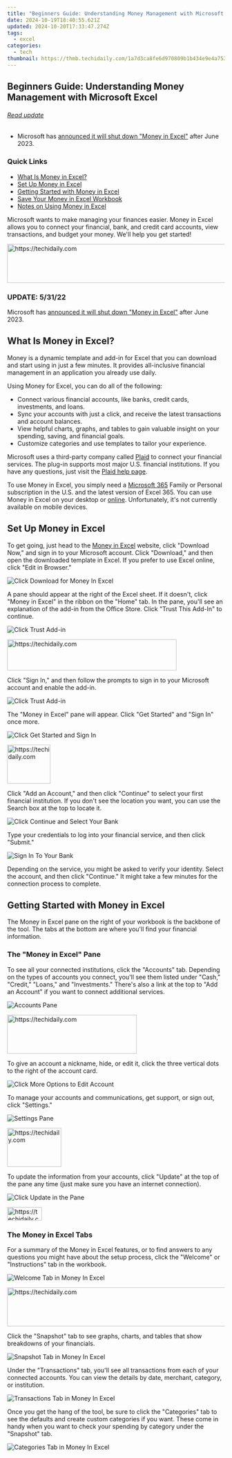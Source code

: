 ```yaml
---
title: "Beginners Guide: Understanding Money Management with Microsoft Excel"
date: 2024-10-19T18:40:55.621Z
updated: 2024-10-20T17:33:47.274Z
tags:
  - excel
categories:
  - tech
thumbnail: https://thmb.techidaily.com/1a7d3ca8fe6d970809b1b434e9e4a753777f174196ca8710aea08c37d739ae04.jpg
---
```


## Beginners Guide: Understanding Money Management with Microsoft Excel

###### [Read update](https://hardware-updates.techidaily.com/download-windows-compatible-zexmte-bluetooth-dongle-driver-software/) 

* Microsoft has [announced it will shut down "Money in Excel"](https://screen-recording.techidaily.com/new-2024-approved-bifrost-betrayal-gods-at-war/) after June 2023.

### Quick Links

* [What Is Money in Excel?](https://fox-friendly.techidaily.com/best-free-srt-translators-online-an-elite-list-of-8/)
* [Set Up Money in Excel](https://unlock-android.techidaily.com/in-2024-a-complete-guide-to-oem-unlocking-on-honor-100-by-drfone-android/)
* [Getting Started with Money in Excel](https://games-able.techidaily.com/post-subscription-where-do-ps-plus-games-go/)
* [Save Your Money in Excel Workbook](https://change-location.techidaily.com/how-to-use-life360-on-windows-pc-for-oneplus-nord-3-5g-drfone-by-drfone-virtual-android/)
* [Notes on Using Money in Excel](https://fox-glue.techidaily.com/2024-approved-selecting-the-best-video-monitors-for-ps5/)

 Microsoft wants to make managing your finances easier. Money in Excel allows you to connect your financial, bank, and credit card accounts, view transactions, and budget your money. We'll help you get started!

<!-- affiliate ads begin -->
<a href="https://appsumo.8odi.net/c/5597632/2144298/7443" target="_top" id="2144298">
  <img src="//a.impactradius-go.com/display-ad/7443-2144298" border="0" alt="https://techidaily.com" width="728" height="90"/>
</a>
<img height="0" width="0" src="https://appsumo.8odi.net/i/5597632/2144298/7443" style="position:absolute;visibility:hidden;" border="0" />
<!-- affiliate ads end -->

###  UPDATE: 5/31/22

 Microsoft has [announced it will shut down "Money in Excel"](https://screen-recording.techidaily.com/new-2024-approved-bifrost-betrayal-gods-at-war/) after June 2023.

##  What Is Money in Excel?

 Money is a dynamic template and add-in for Excel that you can download and start using in just a few minutes. It provides all-inclusive financial management in an application you already use daily.

 Using Money for Excel, you can do all of the following:

* Connect various financial accounts, like banks, credit cards, investments, and loans.
* Sync your accounts with just a click, and receive the latest transactions and account balances.
* View helpful charts, graphs, and tables to gain valuable insight on your spending, saving, and financial goals.
* Customize categories and use templates to tailor your experience.

 Microsoft uses a third-party company called [Plaid](https://my.plaid.com) to connect your financial services. The plug-in supports most major U.S. financial institutions. If you have any questions, just visit the [Plaid help page](https://my.plaid.com/help).

 To use Money in Excel, you simply need a [Microsoft 365](https://games-able.techidaily.com/ultimate-console-content-psplus-or-xbox-game-pass/) Family or Personal subscription in the U.S. and the latest version of Excel 365\. You can use Money in Excel on your desktop or [online](https://www.office.com). Unfortunately, it's not currently available on mobile devices.

##  Set Up Money in Excel

 To get going, just head to the [Money in Excel](https://www.microsoft.com/en-us/microsoft-365/blog/2020/06/15/introducing-money-excel-easier-manage-finances/) website, click "Download Now," and sign in to your Microsoft account. Click "Download," and then open the downloaded template in Excel. If you prefer to use Excel online, click "Edit in Browser."

![Click Download for Money In Excel](https://static1.howtogeekimages.com/wordpress/wp-content/uploads/2020/12/DownloadMoneyInExcel.png) 

 A pane should appear at the right of the Excel sheet. If it doesn't, click "Money in Excel" in the ribbon on the "Home" tab. In the pane, you'll see an explanation of the add-in from the Office Store. Click "Trust This Add-In" to continue.

![Click Trust Add-in](https://static1.howtogeekimages.com/wordpress/wp-content/uploads/2020/12/TrustAddin-MoneyInExcel.png) 

<!-- affiliate ads begin -->
<a href="https://aligracehair.sjv.io/c/5597632/2135359/19272" target="_top" id="2135359">
  <img src="//a.impactradius-go.com/display-ad/19272-2135359" border="0" alt="https://techidaily.com" width="392" height="72"/>
</a>
<img height="0" width="0" src="https://aligracehair.sjv.io/i/5597632/2135359/19272" style="position:absolute;visibility:hidden;" border="0" />
<!-- affiliate ads end -->

 Click "Sign In," and then follow the prompts to sign in to your Microsoft account and enable the add-in.

![Click Trust Add-in](https://static1.howtogeekimages.com/wordpress/wp-content/uploads/2020/12/TrustAddin-MoneyInExcel.png) 

 The "Money in Excel" pane will appear. Click "Get Started" and "Sign In" once more.

![Click Get Started and Sign In](https://static1.howtogeekimages.com/wordpress/wp-content/uploads/2020/12/GetStartedSignIn-MoneyInExcel.png) 

<!-- affiliate ads begin -->
<a href="https://bluettius.sjv.io/c/5597632/2148619/17108" target="_top" id="2148619">
  <img src="//a.impactradius-go.com/display-ad/17108-2148619" border="0" alt="https://techidaily.com" width="100" height="90"/>
</a>
<img height="0" width="0" src="https://bluettius.sjv.io/i/5597632/2148619/17108" style="position:absolute;visibility:hidden;" border="0" />
<!-- affiliate ads end -->

 Click "Add an Account," and then click "Continue" to select your first financial institution. If you don't see the location you want, you can use the Search box at the top to locate it.

![Click Continue and Select Your Bank](https://static1.howtogeekimages.com/wordpress/wp-content/uploads/2020/12/ContinueSelectBank-MoneyInExcel.png) 

 Type your credentials to log into your financial service, and then click "Submit."

![Sign In To Your Bank](https://static1.howtogeekimages.com/wordpress/wp-content/uploads/2020/12/SignInToBank-MoneyInExcel.png) 

 Depending on the service, you might be asked to verify your identity. Select the account, and then click "Continue." It might take a few minutes for the connection process to complete.

##  Getting Started with Money in Excel

 The Money in Excel pane on the right of your workbook is the backbone of the tool. The tabs at the bottom are where you'll find your financial information.

###  The "Money in Excel" Pane

 To see all your connected institutions, click the "Accounts" tab. Depending on the types of accounts you connect, you'll see them listed under "Cash," "Credit," "Loans," and "Investments." There's also a link at the top to "Add an Account" if you want to connect additional services.

![Accounts Pane](https://static1.howtogeekimages.com/wordpress/wp-content/uploads/2020/12/AccountsPane-MoneyInExcel.png) 

<!-- affiliate ads begin -->
<a href="https://aligracehair.sjv.io/c/5597632/1997675/19272" target="_top" id="1997675">
  <img src="//a.impactradius-go.com/display-ad/19272-1997675" border="0" alt="https://techidaily.com" width="300" height="90"/>
</a>
<img height="0" width="0" src="https://aligracehair.sjv.io/i/5597632/1997675/19272" style="position:absolute;visibility:hidden;" border="0" />
<!-- affiliate ads end -->

 To give an account a nickname, hide, or edit it, click the three vertical dots to the right of the account card.

![Click More Options to Edit Account](https://static1.howtogeekimages.com/wordpress/wp-content/uploads/2020/12/AccountsPaneEdit-MoneyInExcel.png) 

 To manage your accounts and communications, get support, or sign out, click "Settings."

![Settings Pane](https://static1.howtogeekimages.com/wordpress/wp-content/uploads/2020/12/SettingsPane-MoneyInExcel.png) 

<!-- affiliate ads begin -->
<a href="https://aligracehair.sjv.io/c/5597632/2135395/19272" target="_top" id="2135395">
  <img src="//a.impactradius-go.com/display-ad/19272-2135395" border="0" alt="https://techidaily.com" width="125" height="90"/>
</a>
<img height="0" width="0" src="https://aligracehair.sjv.io/i/5597632/2135395/19272" style="position:absolute;visibility:hidden;" border="0" />
<!-- affiliate ads end -->

 To update the information from your accounts, click "Update" at the top of the pane any time (just make sure you have an internet connection).

![Click Update in the Pane](https://static1.howtogeekimages.com/wordpress/wp-content/uploads/2020/12/UpdatePane-MoneyInExcel.png) 

<!-- affiliate ads begin -->
<a href="https://25home.pxf.io/c/5597632/2148634/16836" target="_top" id="2148634">
  <img src="//a.impactradius-go.com/display-ad/16836-2148634" border="0" alt="https://techidaily.com" width="80" height="31"/>
</a>
<img height="0" width="0" src="https://25home.pxf.io/i/5597632/2148634/16836" style="position:absolute;visibility:hidden;" border="0" />
<!-- affiliate ads end -->

###  The Money in Excel Tabs

 For a summary of the Money in Excel features, or to find answers to any questions you might have about the setup process, click the "Welcome" or "Instructions" tab in the workbook.

![Welcome Tab in Money In Excel](https://static1.howtogeekimages.com/wordpress/wp-content/uploads/2020/12/WelcomeTab-MoneyInExcel.png) 

<!-- affiliate ads begin -->
<a href="https://appsumo.8odi.net/c/5597632/2082541/7443" target="_top" id="2082541">
  <img src="//a.impactradius-go.com/display-ad/7443-2082541" border="0" alt="https://techidaily.com" width="728" height="90"/>
</a>
<img height="0" width="0" src="https://appsumo.8odi.net/i/5597632/2082541/7443" style="position:absolute;visibility:hidden;" border="0" />
<!-- affiliate ads end -->

 Click the "Snapshot" tab to see graphs, charts, and tables that show breakdowns of your financials.

![Snapshot Tab in Money In Excel](https://static1.howtogeekimages.com/wordpress/wp-content/uploads/2020/12/SnapshotTab-MoneyInExcel.png) 

 Under the "Transactions" tab, you'll see all transactions from each of your connected accounts. You can view the details by date, merchant, category, or institution.

![Transactions Tab in Money In Excel](https://static1.howtogeekimages.com/wordpress/wp-content/uploads/2020/12/TransactionsTab-MoneyInExcel.png) 

 Once you get the hang of the tool, be sure to click the "Categories" tab to see the defaults and create custom categories if you want. These come in handy when you want to check your spending by category under the "Snapshot" tab.

![Categories Tab in Money In Excel](https://static1.howtogeekimages.com/wordpress/wp-content/uploads/2020/12/CategoriesTab-MoneyInExcel.png) 

<!-- affiliate ads begin -->
<span id="1424529">
					<video width="864" height="1536" style="cursor:pointer"
           poster="//a.impactradius-go.com/display-clicktoplayimage/1424529.png"
           onclick="if(!this.playClicked){this.play();this.setAttribute('controls',true);this.playClicked=true;}">
	   <source src="//a.impactradius-go.com/display-ad/16446-1424529">
	   <img src="//a.impactradius-go.com/display-clicktoplayimage/1424529.png" style="border: none; height: 100%; width: 100%; object-fit: contain">
	</video>
	<div style="width:540px;text-align:center"><a href="javascript:window.open(decodeURIComponent('https%3A%2F%2Flaganoo.pxf.io%2Fc%2F5597632%2F1424529%2F16446'), '_blank');void(0);">Click here</a></div>
</span>
<img height="0" width="0" src="https://imp.pxf.io/i/5597632/1424529/16446" style="position:absolute;visibility:hidden;" border="0" />
<!-- affiliate ads end -->

##  Save Your Money in Excel Workbook

 The last important part of setting up Money in Excel is to save your workbook. (Remember, the file you download from Microsoft is just a template). To do so, click File > Save As, give your new financial master a meaningful name, and then save it in your preferred location.

![Save Your Workbook](https://static1.howtogeekimages.com/wordpress/wp-content/uploads/2020/12/SaveWorkbook-MoneyInExcel.png) 

##  Notes on Using Money in Excel

 When you're just setting up Money in Excel, here are a few things to keep in mind:

* If you use Excel 365 on multiple platforms (like Windows, Mac, and the web), you only have to connect your financial accounts in one place. After you sign in to Money in Excel on another platform using the same Microsoft account, your connected accounts will appear. Just click "Update" if necessary.
* To [share your Excel workbook](https://instagram-video-files.techidaily.com/2024-approved-a-step-by-step-approach-for-flawless-instagrams/), your recipient will also need to download Money in Excel and sign in to your Microsoft account.

Related: [Everything You Need to Know About Co-Authoring in Excel](https://instagram-video-files.techidaily.com/2024-approved-a-step-by-step-approach-for-flawless-instagrams/)

<ins class="adsbygoogle"
     style="display:block"
     data-ad-format="autorelaxed"
     data-ad-client="ca-pub-7571918770474297"
     data-ad-slot="1223367746"></ins>

<ins class="adsbygoogle"
     style="display:block"
     data-ad-client="ca-pub-7571918770474297"
     data-ad-slot="8358498916"
     data-ad-format="auto"
     data-full-width-responsive="true"></ins>

<span class="atpl-alsoreadstyle">Also read:</span>
<div><ul>
<li><a href="https://facebook-video-footage.techidaily.com/new-2024-approved-achieving-pristine-video-quality-on-youtube/"><u>[New] 2024 Approved Achieving Pristine Video Quality on YouTube</u></a></li>
<li><a href="https://facebook-video-content.techidaily.com/new-essential-knowledge-for-hosting-effective-split-screen-events-on-facebook-for-2024/"><u>[New] Essential Knowledge for Hosting Effective Split Screen Events on Facebook for 2024</u></a></li>
<li><a href="https://youtube-stream.techidaily.com/new-greening-the-grid-paving-the-way-for-sustainable-metropolises/"><u>[New] Greening the Grid Paving the Way for Sustainable Metropolises</u></a></li>
<li><a href="https://youtube-blog.techidaily.com/ed-2024-approved-streamline-your-online-listening-experience-with-direct-capture/"><u>[Updated] 2024 Approved Streamline Your Online Listening Experience with Direct Capture</u></a></li>
<li><a href="https://some-guidance.techidaily.com/2024-approved-top-9-live-stream-enhancers-ultimate-filter-guide/"><u>2024 Approved Top 9 Live-Stream Enhancers Ultimate Filter Guide</u></a></li>
<li><a href="https://buynow-reviews.techidaily.com/automated-mealtime-mastery-the-petsafe-auto-feeder-delivers-6-evenly-spaced-serves/"><u>Automated Mealtime Mastery: The PetSafe Auto Feeder Delivers 6 Evenly Spaced Serves</u></a></li>
<li><a href="https://win-dash.techidaily.com/download-and-latest-updates-for-razer-devices-on-windows-11-8-7-xp-and-vista/"><u>Download & Latest Updates for Razer Devices on Windows 11, 8, 7, XP & Vista</u></a></li>
<li><a href="https://win-dash.techidaily.com/easy-guide-finding-and-updating-your-asus-notebooks-drivers/"><u>Easy Guide: Finding and Updating Your ASUS Notebook's Drivers</u></a></li>
<li><a href="https://win-dash.techidaily.com/easy-guide-updating-epson-xp-640-printer-driver-on-windows-machines/"><u>Easy Guide: Updating Epson XP-640 Printer Driver on Windows Machines</u></a></li>
<li><a href="https://win-dash.techidaily.com/free-intel-825n-vga-graphics-card-drivers-quick-setup-for-optimal-performance/"><u>Free Intel 825N VGA Graphics Card Drivers: Quick Setup for Optimal Performance</u></a></li>
<li><a href="https://win-dash.techidaily.com/how-to-address-xbox-accessory-driver-problems-on-windows-operating-systems/"><u>How to Address Xbox Accessory Driver Problems on Windows Operating Systems</u></a></li>
<li><a href="https://bypass-frp.techidaily.com/in-2024-how-to-bypass-google-frp-lock-on-tecno-spark-10-pro-devices-by-drfone-android/"><u>In 2024, How to Bypass Google FRP Lock on Tecno Spark 10 Pro Devices</u></a></li>
<li><a href="https://win-dash.techidaily.com/quick-guide-to-obtaining-latest-amd-smbus-drivers-with-ease/"><u>Quick Guide to Obtaining Latest AMD SMBus Drivers with Ease</u></a></li>
<li><a href="https://win-dash.techidaily.com/successful-installation-guide-broadcom-gige-networking-drivers-for-windows-10-no-more-issues/"><u>Successful Installation Guide: Broadcom GigE Networking Drivers for Windows 10 - No More Issues!</u></a></li>
<li><a href="https://easy-unlock-android.techidaily.com/the-ultimate-visual-delight-with-the-65-inch-lg-oled-c9-smart-tv-an-in-depth-review/"><u>The Ultimate Visual Delight with the 65-Inch LG OLED C9 Smart TV: An In-Depth Review</u></a></li>
</ul></div>

